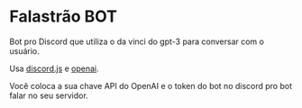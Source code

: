 # Falastrão BOT

Bot pro Discord que utiliza o da vinci do gpt-3 para conversar com o usuário.

Usa [discord.js](https://discord.js.org/) e [openai](https://www.npmjs.com/package/openai).

Você coloca a sua chave API do OpenAI e o token do bot no discord pro bot falar no seu servidor.
